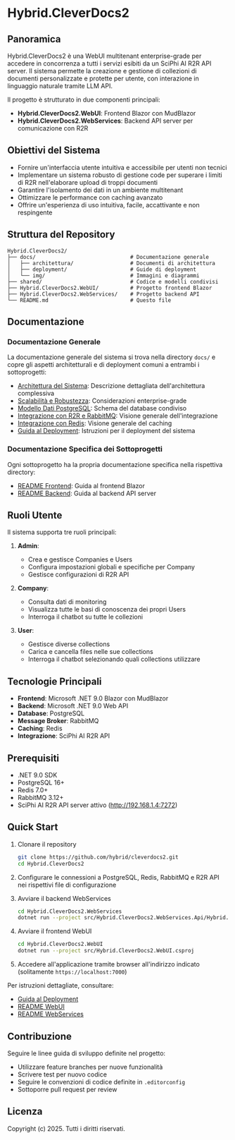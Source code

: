 # Hybrid.CleverDocs2

## Panoramica

Hybrid.CleverDocs2 è una WebUI multitenant enterprise-grade per accedere in concorrenza a tutti i servizi esibiti da un SciPhi AI R2R API server. Il sistema permette la creazione e gestione di collezioni di documenti personalizzate e protette per utente, con interazione in linguaggio naturale tramite LLM API.

Il progetto è strutturato in due componenti principali:
- **Hybrid.CleverDocs2.WebUI**: Frontend Blazor con MudBlazor
- **Hybrid.CleverDocs2.WebServices**: Backend API server per comunicazione con R2R

## Obiettivi del Sistema

- Fornire un'interfaccia utente intuitiva e accessibile per utenti non tecnici
- Implementare un sistema robusto di gestione code per superare i limiti di R2R nell'elaborare upload di troppi documenti
- Garantire l'isolamento dei dati in un ambiente multitenant
- Ottimizzare le performance con caching avanzato
- Offrire un'esperienza di uso intuitiva, facile, accattivante e non respingente

## Struttura del Repository

```
Hybrid.CleverDocs2/
├── docs/                              # Documentazione generale
│   ├── architettura/                  # Documenti di architettura
│   ├── deployment/                    # Guide di deployment
│   └── img/                           # Immagini e diagrammi
├── shared/                            # Codice e modelli condivisi
├── Hybrid.CleverDocs2.WebUI/          # Progetto frontend Blazor
├── Hybrid.CleverDocs2.WebServices/    # Progetto backend API
└── README.md                          # Questo file
```

## Documentazione

### Documentazione Generale

La documentazione generale del sistema si trova nella directory `docs/` e copre gli aspetti architetturali e di deployment comuni a entrambi i sottoprogetti:

- [Architettura del Sistema](./docs/architettura/architettura_sistema.md): Descrizione dettagliata dell'architettura complessiva
- [Scalabilità e Robustezza](./docs/architettura/scalabilita_robustezza.md): Considerazioni enterprise-grade
- [Modello Dati PostgreSQL](./docs/architettura/modello_dati_postgresql.md): Schema del database condiviso
- [Integrazione con R2R e RabbitMQ](./docs/architettura/integrazione_r2r_rabbitmq.md): Visione generale dell'integrazione
- [Integrazione con Redis](./docs/architettura/integrazione_redis.md): Visione generale del caching
- [Guida al Deployment](./docs/deployment/README_architettura_deployment.md): Istruzioni per il deployment del sistema

### Documentazione Specifica dei Sottoprogetti

Ogni sottoprogetto ha la propria documentazione specifica nella rispettiva directory:

- [README Frontend](./Hybrid.CleverDocs2.WebUI/README.md): Guida al frontend Blazor
- [README Backend](./Hybrid.CleverDocs2.WebServices/README.md): Guida al backend API server

## Ruoli Utente

Il sistema supporta tre ruoli principali:

1. **Admin**:
   - Crea e gestisce Companies e Users
   - Configura impostazioni globali e specifiche per Company
   - Gestisce configurazioni di R2R API

2. **Company**:
   - Consulta dati di monitoring
   - Visualizza tutte le basi di conoscenza dei propri Users
   - Interroga il chatbot su tutte le collezioni

3. **User**:
   - Gestisce diverse collections
   - Carica e cancella files nelle sue collections
   - Interroga il chatbot selezionando quali collections utilizzare

## Tecnologie Principali

- **Frontend**: Microsoft .NET 9.0 Blazor con MudBlazor
- **Backend**: Microsoft .NET 9.0 Web API
- **Database**: PostgreSQL
- **Message Broker**: RabbitMQ
- **Caching**: Redis
- **Integrazione**: SciPhi AI R2R API

## Prerequisiti

- .NET 9.0 SDK
- PostgreSQL 16+
- Redis 7.0+
- RabbitMQ 3.12+
- SciPhi AI R2R API server attivo (http://192.168.1.4:7272)

## Quick Start

1. Clonare il repository
   ```bash
   git clone https://github.com/hybrid/cleverdocs2.git
   cd Hybrid.CleverDocs2
   ```

2. Configurare le connessioni a PostgreSQL, Redis, RabbitMQ e R2R API nei rispettivi file di configurazione

3. Avviare il backend WebServices
   ```bash
   cd Hybrid.CleverDocs2.WebServices
   dotnet run --project src/Hybrid.CleverDocs2.WebServices.Api/Hybrid.CleverDocs2.WebServices.Api.csproj
   ```

4. Avviare il frontend WebUI
   ```bash
   cd Hybrid.CleverDocs2.WebUI
   dotnet run --project src/Hybrid.CleverDocs2.WebUI.csproj
   ```

5. Accedere all'applicazione tramite browser all'indirizzo indicato (solitamente `https://localhost:7000`)

Per istruzioni dettagliate, consultare:
- [Guida al Deployment](./docs/deployment/README_architettura_deployment.md)
- [README WebUI](./Hybrid.CleverDocs2.WebUI/README.md)
- [README WebServices](./Hybrid.CleverDocs2.WebServices/README.md)

## Contribuzione

Seguire le linee guida di sviluppo definite nel progetto:
- Utilizzare feature branches per nuove funzionalità
- Scrivere test per nuovo codice
- Seguire le convenzioni di codice definite in `.editorconfig`
- Sottoporre pull request per review

## Licenza

Copyright (c) 2025. Tutti i diritti riservati.
